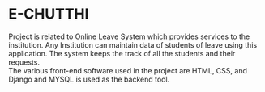 # E-CHUTTHI
Project is related to Online Leave System which provides services to the institution. Any Institution can maintain data of students of leave using this application. The system keeps the track of all the students and their requests.<br/>
The various front-end software used in the project are HTML, CSS, and Django and 
MYSQL is used as the backend tool.
